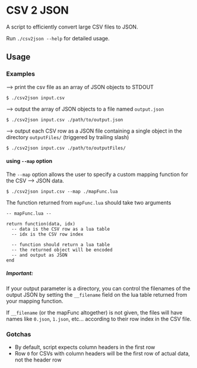 CSV 2 JSON
==========

A script to efficiently convert large CSV files to JSON.

Run `./csv2json --help` for detailed usage.

Usage
-----

### Examples

--> print the csv file as an array of JSON objects to STDOUT

    $ ./csv2json input.csv

--> output the array of JSON objects to a file named `output.json`

    $ ./csv2json input.csv ./path/to/output.json

--> output each CSV row as a JSON file containing a single object
in the directory `outputFiles/` (triggered by trailing slash)

    $ ./csv2json input.csv ./path/to/outputFiles/


#### using `--map` option

The `--map` option allows the user to specify a custom mapping function
for the CSV --> JSON data.

    $ ./csv2json input.csv --map ./mapFunc.lua

The function returned from `mapFunc.lua` should take two arguments

```
-- mapFunc.lua --

return function(data, idx)
  -- data is the CSV row as a lua table
  -- idx is the CSV row index

  -- function should return a lua table
  -- the returned object will be encoded
  -- and output as JSON
end
```

##### Important:

If your output parameter is a directory, you can control the filenames
of the output JSON by setting the `__filename` field on the lua table
returned from your mapping function.

If `__filename` (or the mapFunc altogether) is not given, the files
will have names like `0.json`, `1.json`, etc... according to their
row index in the CSV file.

### Gotchas

- By default, script expects column headers in the first row
- Row `0` for CSVs with column headers will be the first row of actual data, not the header row
